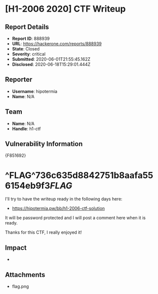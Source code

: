 # [H1-2006 2020] CTF Writeup

## Report Details
- **Report ID**: 888939
- **URL**: https://hackerone.com/reports/888939
- **State**: Closed
- **Severity**: critical
- **Submitted**: 2020-06-01T21:55:45.162Z
- **Disclosed**: 2020-06-18T15:29:01.444Z

## Reporter
- **Username**: hipotermia
- **Name**: N/A

## Team
- **Name**: N/A
- **Handle**: h1-ctf

## Vulnerability Information
{F851692}
# ^FLAG^736c635d8842751b8aafa556154eb9f3$FLAG$

I'll try to have the writeup ready in the following days here:
* https://hipotermia.pw/bb/h1-2006-ctf-solution

It will be password protected and I will post a comment here when it is ready.

Thanks for this CTF, I really enjoyed it!

## Impact

-

## Attachments
- flag.png
